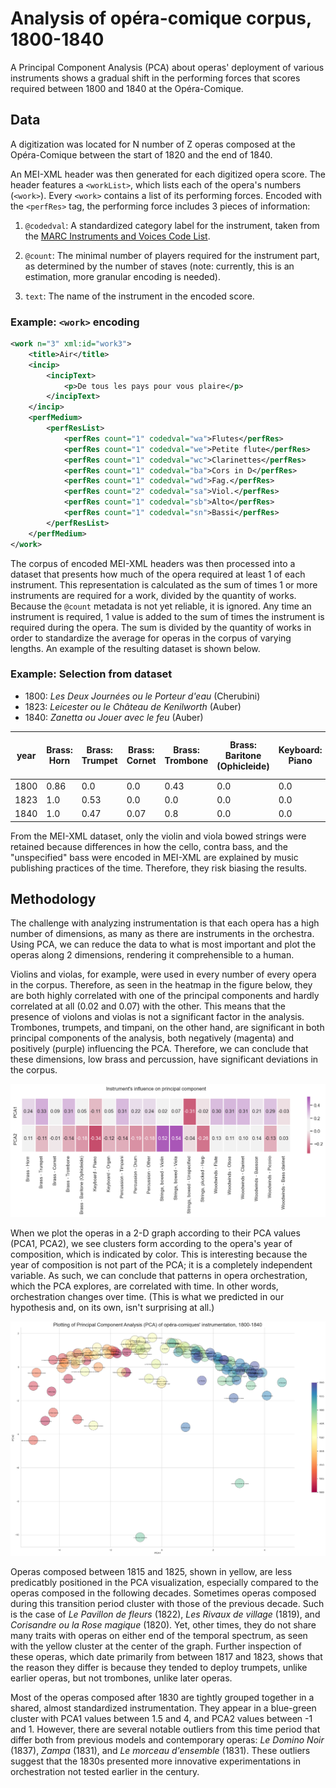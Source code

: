 # Analysis of opéra-comique corpus, 1800-1840

A Principal Component Analysis (PCA) about operas' deployment of various instruments shows a gradual shift in the performing forces that scores required between 1800 and 1840 at the Opéra-Comique.

## Data

A digitization was located for N number of Z operas composed at the Opéra-Comique between the start of 1820 and the end of 1840.

An MEI-XML header was then generated for each digitized opera score. The header features a `<workList>`, which lists each of the opera's numbers (`<work>`). Every `<work>` contains a list of its performing forces. Encoded with the `<perfRes>` tag, the performing force includes 3 pieces of information:

1. `@codedval`: A standardized category label for the instrument, taken from the [MARC Instruments and Voices Code List](https://www.loc.gov/standards/valuelist/marcmusperf.html).

2. `@count`: The minimal number of players required for the instrument part, as determined by the number of staves (note: currently, this is an estimation, more granular encoding is needed).

3. `text`: The name of the instrument in the encoded score.

### Example: `<work>` encoding

```xml
<work n="3" xml:id="work3">
    <title>Air</title>
    <incip>
        <incipText>
            <p>De tous les pays pour vous plaire</p>
        </incipText>
    </incip>
    <perfMedium>
        <perfResList>
            <perfRes count="1" codedval="wa">Flutes</perfRes>
            <perfRes count="1" codedval="we">Petite flute</perfRes>
            <perfRes count="1" codedval="wc">Clarinettes</perfRes>
            <perfRes count="1" codedval="ba">Cors in D</perfRes>
            <perfRes count="1" codedval="wd">Fag.</perfRes>
            <perfRes count="2" codedval="sa">Viol.</perfRes>
            <perfRes count="1" codedval="sb">Alto</perfRes>
            <perfRes count="1" codedval="sn">Bassi</perfRes>
        </perfResList>
    </perfMedium>
</work>
```

The corpus of encoded MEI-XML headers was then processed into a dataset that presents how much of the opera required at least 1 of each instrument. This representation is calculated as the sum of times 1 or more instruments are required for a work, divided by the quantity of works. Because the `@count` metadata is not yet reliable, it is ignored. Any time an instrument is required, 1 value is added to the sum of times the instrument is required during the opera. The sum is divided by the quantity of works in order to standardize the average for operas in the corpus of varying lengths. An example of the resulting dataset is shown below.

### Example: Selection from dataset

- 1800: _Les Deux Journées ou le Porteur d'eau_ (Cherubini)
- 1823: _Leicester ou le Château de Kenilworth_ (Auber)
- 1840: _Zanetta ou Jouer avec le feu_ (Auber)

year|Brass: Horn|Brass: Trumpet|Brass: Cornet|Brass: Trombone|Brass: Baritone (Ophicleide)|Keyboard: Piano|Keyboard: Organ|Percussion: Timpani|Percussion: Drum|Percussion: Other|Strings, bowed: Violin|Strings, bowed: Viola|Strings, bowed: Violoncello|Strings, bowed: Double bass|Strings, bowed: Unspecified|Strings, plucked: Harp|Woodwinds: Flute|Woodwinds: Oboe|Woodwinds: Clarinet|Woodwinds: Bassoon|Woodwinds: Piccolo|Woodwinds: Bass clarinet
-|-|-|-|-|-|-|-|-|-|-|-|-|-|-|-|-|-|-|-|-|-|-
1800|0.86|0.0|0.0|0.43|0.0|0.0|0.0|0.14|0.0|0.0|1.0|1.0|0.86|0.5|0.36|0.0|0.79|0.71|0.71|0.86|0.0|0.0
1823|1.0|0.53|0.0|0.0|0.0|0.0|0.0|0.4|0.0|0.0|1.0|1.0|1.0|1.0|0.0|0.27|1.0|1.0|1.0|0.0|0.2|0.0
1840|1.0|0.47|0.07|0.8|0.0|0.0|0.0|0.53|0.13|0.13|1.0|1.0|1.0|1.0|0.0|0.0|1.0|1.0|1.0|1.0|0.4|0.0

From the MEI-XML dataset, only the violin and viola bowed strings were retained because differences in how the cello, contra bass, and the "unspecified" bass were encoded in MEI-XML are explained by music publishing practices of the time. Therefore, they risk biasing the results.

## Methodology

The challenge with analyzing instrumentation is that each opera has a high number of dimensions, as many as there are instruments in the orchestra. Using PCA, we can reduce the data to what is most important and plot the operas along 2 dimensions, rendering it comprehensible to a human.

Violins and violas, for example, were used in every number of every opera in the corpus. Therefore, as seen in the heatmap in the figure below, they are both highly correlated with one of the principal components and hardly correlated at all (0.02 and 0.07) with the other. This means that the presence of violons and violas is not a significant factor in the analysis. Trombones, trumpets, and timpani, on the other hand, are significant in both principal components of the analysis, both negatively (magenta) and positively (purple) influencing the PCA. Therefore, we can conclude that these dimensions, low brass and percussion, have significant deviations in the corpus.

![PCA variable weights](results/pca_variables_and_components.png?)

When we plot the operas in a 2-D graph according to their PCA values (PCA1, PCA2), we see clusters form according to the opera's year of composition, which is indicated by color. This is interesting because the year of composition is not part of the PCA; it is a completely independent variable. As such, we can conclude that patterns in opera orchestration, which the PCA explores, are correlated with time. In other words, orchestration changes over time. (This is what we predicted in our hypothesis and, on its own, isn't surprising at all.)

![PCA plot](results/pca_plot.png?)

Operas composed between 1815 and 1825, shown in yellow, are less predicatbly positioned in the PCA visualization, especially compared to the operas composed in the following decades. Sometimes operas composed during this transition period cluster with those of the previous decade. Such is the case of _Le Pavillon de fleurs_ (1822), _Les Rivaux de village_ (1819), and _Corisandre ou la Rose magique_ (1820). Yet, other times, they do not share many traits with operas on either end of the temporal spectrum, as seen with the yellow cluster at the center of the graph. Further inspection of these operas, which date primarily from between 1817 and 1823, shows that the reason they differ is because they tended to deploy trumpets, unlike earlier operas, but not trombones, unlike later operas.

Most of the operas composed after 1830 are tightly grouped together in a shared, almost standardized instrumentation. They appear in a blue-green cluster with PCA1 values between 1.5 and 4, and PCA2 values between -1 and 1. However, there are several notable outliers from this time period that differ both from previous models and contemporary operas: _Le Domino Noir_ (1837), _Zampa_ (1831), and _Le morceau d'ensemble_ (1831). These outliers suggest that the 1830s presented more innovative experimentations in orchestration not tested earlier in the century.
